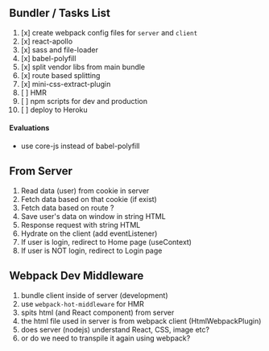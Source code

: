 ## Bundler / Tasks List

1. [x] create webpack config files for `server` and `client`
2. [x] react-apollo
3. [x] sass and file-loader
4. [x] babel-polyfill
5. [x] split vendor libs from main bundle
6. [x] route based splitting
7. [x] mini-css-extract-plugin
8. [ ] HMR
9. [ ] npm scripts for dev and production
10. [ ] deploy to Heroku

#### Evaluations

- use core-js instead of babel-polyfill

## From Server

1. Read data (user) from cookie in server
2. Fetch data based on that cookie (if exist)
3. Fetch data based on route ?
4. Save user's data on window in string HTML
5. Response request with string HTML
6. Hydrate on the client (add eventListener)
7. If user is login, redirect to Home page (useContext)
8. If user is NOT login, redirect to Login page

## Webpack Dev Middleware

1. bundle client inside of server (development)
2. use `webpack-hot-middleware` for HMR
3. spits html (and React component) from server
4. the html file used in server is from webpack client (HtmlWebpackPlugin)
5. does server (nodejs) understand React, CSS, image etc?
6. or do we need to transpile it again using webpack?
